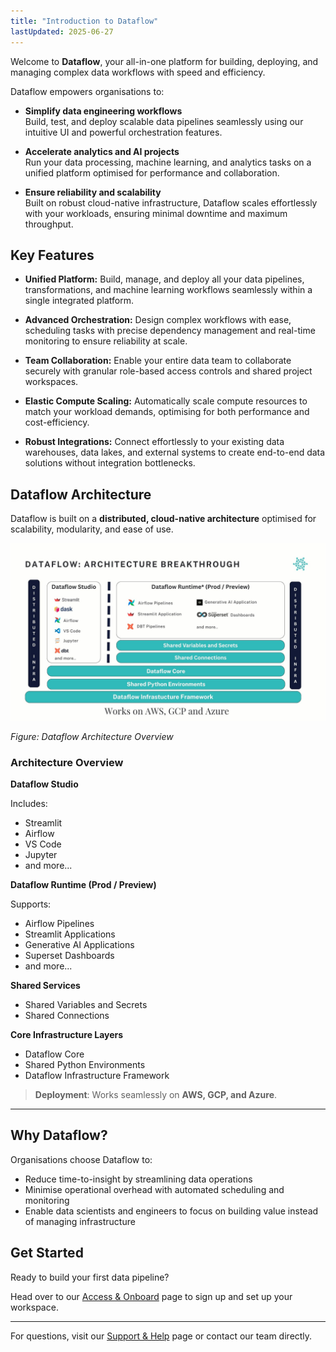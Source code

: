 ```yaml
---
title: "Introduction to Dataflow"
lastUpdated: 2025-06-27
---
```


Welcome to **Dataflow**, your all-in-one platform for building, deploying, and managing complex data workflows with speed and efficiency.

Dataflow empowers organisations to:

- **Simplify data engineering workflows**  
  Build, test, and deploy scalable data pipelines seamlessly using our intuitive UI and powerful orchestration features.

- **Accelerate analytics and AI projects**  
  Run your data processing, machine learning, and analytics tasks on a unified platform optimised for performance and collaboration.

- **Ensure reliability and scalability**  
  Built on robust cloud-native infrastructure, Dataflow scales effortlessly with your workloads, ensuring minimal downtime and maximum throughput.

## Key Features

- **Unified Platform:** Build, manage, and deploy all your data pipelines, transformations, and machine learning workflows seamlessly within a single integrated platform.

- **Advanced Orchestration:** Design complex workflows with ease, scheduling tasks with precise dependency management and real-time monitoring to ensure reliability at scale.

- **Team Collaboration:** Enable your entire data team to collaborate securely with granular role-based access controls and shared project workspaces.

- **Elastic Compute Scaling:** Automatically scale compute resources to match your workload demands, optimising for both performance and cost-efficiency.

- **Robust Integrations:** Connect effortlessly to your existing data warehouses, data lakes, and external systems to create end-to-end data solutions without integration bottlenecks.

## Dataflow Architecture

Dataflow is built on a **distributed, cloud-native architecture** optimised for scalability, modularity, and ease of use.

![Dataflow Architecture](../../../assets/dataflow-architecture.jpg)

*Figure: Dataflow Architecture Overview*

### **Architecture Overview**

**Dataflow Studio**

Includes:

- Streamlit
- Airflow
- VS Code
- Jupyter
- and more...

**Dataflow Runtime (Prod / Preview)**

Supports:

- Airflow Pipelines
- Streamlit Applications
- Generative AI Applications
- Superset Dashboards
- and more...

**Shared Services**

- Shared Variables and Secrets
- Shared Connections

**Core Infrastructure Layers**

- Dataflow Core
- Shared Python Environments
- Dataflow Infrastructure Framework

> **Deployment**: Works seamlessly on **AWS, GCP, and Azure**.


---

## Why Dataflow?

Organisations choose Dataflow to:

- Reduce time-to-insight by streamlining data operations
- Minimise operational overhead with automated scheduling and monitoring
- Enable data scientists and engineers to focus on building value instead of managing infrastructure

## Get Started

Ready to build your first data pipeline?

Head over to our [Access & Onboard](/get-started/access-and-onboarding/) page to sign up and set up your workspace.

---

For questions, visit our [Support & Help](/get-started/support-and-help/) page or contact our team directly.
